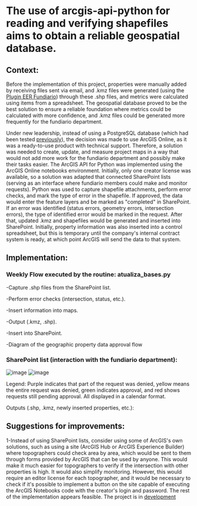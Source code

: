 # The use of arcgis-api-python for reading and verifying shapefiles aims to obtain a reliable geospatial database.
## Context:

  Before the implementation of this project, properties were manually added by receiving files sent via email, and .kmz files were generated (using the [Plugin EER Fundiario](https://github.com/alex-cyberpunk/Plugins-QGIS/tree/Plugin_EER_fundiario/Plugin_EER_fundiario )) through these .shp files, and metrics were calculated using items from a spreadsheet. The geospatial database proved to be the best solution to ensure a reliable foundation where metrics could be calculated with more confidence, and .kmz files could be generated more frequently for the fundiario department.

Under new leadership, instead of using a PostgreSQL database (which had been tested [previously](https://github.com/alex-cyberpunk/Postgresql)), the decision was made to use ArcGIS Online, as it was a ready-to-use product with technical support. Therefore, a solution was needed to create, update, and measure project maps in a way that would not add more work for the fundiario department and possibly make their tasks easier. The ArcGIS API for Python was implemented using the ArcGIS Online notebooks environment. Initially, only one creator license was available, so a solution was adapted that connected SharePoint lists (serving as an interface where fundiario members could make and monitor requests). Python was used to capture shapefile attachments, perform error checks, and mark the type of error in the shapefile. If approved, the data would enter the feature layers and be marked as "completed" in SharePoint. If an error was identified (status errors, geometry errors, intersection errors), the type of identified error would be marked in the request. After that, updated .kmz and shapefiles would be generated and inserted into SharePoint. Initially, property information was also inserted into a control spreadsheet, but this is temporary until the company's internal contract system is ready, at which point ArcGIS will send the data to that system.

## Implementation: 


### Weekly Flow executed by the routine: atualiza_bases.py

-Capture .shp files from the SharePoint list.

-Perform error checks (intersection, status, etc.).

-Insert information into maps.

-Output (.kmz, .shp).

-Insert into SharePoint.

-Diagram of the geographic property data approval flow

### SharePoint list (interaction with the fundiario department):

![image](https://github.com/alex-cyberpunk/arcgis-api-python/assets/80361639/77a80e98-93a4-4183-93a5-a8b2383472f2)
![image](https://github.com/alex-cyberpunk/arcgis-api-python/assets/80361639/8125d4c3-5599-4c74-a957-fa7286715158)

Legend: Purple indicates that part of the request was denied, yellow means the entire request was denied, green indicates approval, and red shows requests still pending approval. All displayed in a calendar format.

Outputs (.shp, .kmz, newly inserted properties, etc.):


## Suggestions for improvements:

1-Instead of using SharePoint lists, consider using some of ArcGIS's own solutions, such as using a site (ArcGIS Hub or ArcGIS Experience Builder) where topographers could check area by area, which would be sent to them through forms provided by ArcGIS that can be used by anyone. This would make it much easier for topographers to verify if the intersection with other properties is high. It would also simplify monitoring. However, this would require an editor license for each topographer, and it would be necessary to check if it's possible to implement a button on the site capable of executing the ArcGIS Notebooks code with the creator's login and password. The rest of the implementation appears feasible. The project is in [development](https://github.com/alex-cyberpunk/site_topografia)

